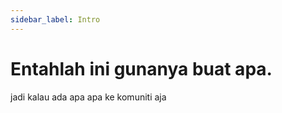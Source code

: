 ```yaml
---
sidebar_label: Intro
---
```


# Entahlah ini gunanya buat apa.

jadi kalau ada apa apa ke komuniti aja
